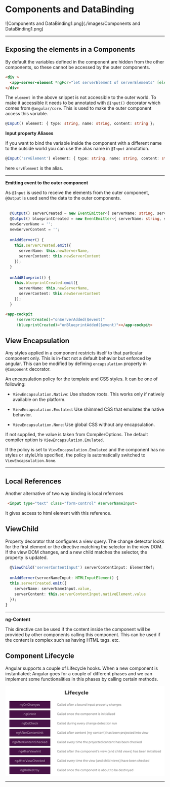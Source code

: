 # Components and DataBinding

![Components and DataBinding1.png](./images/Components and DataBinding1.png)

---

## Exposing the elements in a Components

By default the variables defined in the component are hidden from the other components, so these cannot be accessed by the outer components.

```html
<div >
  <app-server-element *ngFor="let serverElement of serverElements" [element]="serverElement"></app-server-element>
</div>
```

The `element` in the above snippet is not accessible to the outer world. To make it accessible it needs to be annotated with `@Input()` decorator which comes from `@angular/core`. This is used to make the outer component access this variable.


```ts
@Input() element: { type: string, name: string, content: string };
```

**Input property Aliases**

If you want to bind the variable inside the component with a different name to the outside world you can use the alias name in `@Input` annotation.

```ts
@Input('srvElement') element: { type: string, name: string, content: string };
```

here `srvElement` is the alias.

---

**Emitting event to the outer component**

As `@Input` is used to receive the elements from the outer component, `@Output` is used send the data to the outer components.

```ts

  @Output() serverCreated = new EventEmitter<{ serverName: string, serverContent: string }>();
  @Output() blueprintCreated = new EventEmitter<{ serverName: string, serverContent: string }>();
  newServerName = '';
  newServerContent = '';

  onAddServer() {
    this.serverCreated.emit({
      serverName: this.newServerName,
      serverContent: this.newServerContent
    });
  }

  onAddBlueprint() {
    this.blueprintCreated.emit({
      serverName: this.newServerName,
      serverContent: this.newServerContent
    });
  }
```

```html
<app-cockpit
     (serverCreated)="onServerAdded($event)"
     (blueprintCreated)="onBlueprintAdded($event)"></app-cockpit>
```

## View Encapsulation

Any styles applied in a component restricts itself to that particular component only. This is in-fact not a default behavior but enforced by angular. This can be modified by defining `encapsulation` property in `@Component` decorator.

An encapsulation policy for the template and CSS styles. It can be one of following:

- `ViewEncapsulation.Native`: Use shadow roots. This works only if natively available on the platform.

- `ViewEncapsulation.Emulated`: Use shimmed CSS that emulates the native behavior.

- `ViewEncapsulation.None`: Use global CSS without any encapsulation.

If not supplied, the value is taken from CompilerOptions. The default compiler option is `ViewEncapsulation.Emulated`.

If the policy is set to `ViewEncapsulation.Emulated` and the component has no styles or styleUrls specified, the policy is automatically switched to `ViewEncapsulation.None`.

---

## Local References

Another alternative of two way binding is local refernces

```html
 <input type="text" class="form-control" #serverNameInput>
 ```

 It gives access to html element with this reference.

## ViewChild

Property decorator that configures a view query. The change detector looks for the first element or the directive matching the selector in the view DOM. If the view DOM changes, and a new child matches the selector, the property is updated.

```ts
  @ViewChild('serverContentInput') serverContentInput: ElementRef;

  onAddServer(serverNameInput: HTMLInputElement) {
  this.serverCreated.emit({
    serverName: serverNameInput.value,
    serverContent: this.serverContentInput.nativeElement.value
  });
}

```

---

**ng-Content**

This directive can be used if the content inside the component will be provided by other components calling this component. This can be used if the content is complex such as having HTML tags. etc.

## Component Lifecycle

Angular supports a couple of Lifecycle hooks. When a new component is instantiated; Angular goes for a couple of different phases and we can implement some functionalities in this phases by calling certain methods.

![lifecycle-hooks.png](./images/lifecycle-hooks.png)































---
